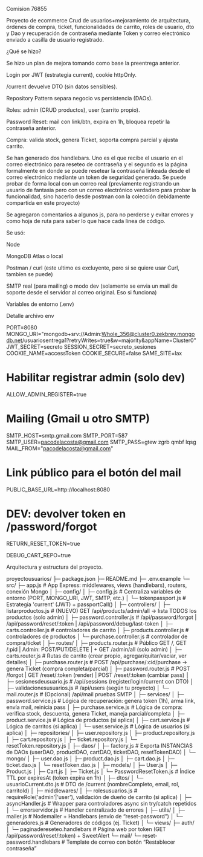 Comision 76855

Proyecto de ecommerce Crud de usuarios+mejoramiento de arquitectura, órdenes de compra, ticket, funcionalidades de carrito, roles de usuario, dto y Dao y recuperación de contraseña mediante Token y correo electrónico enviado a casilla de usuario registrado.

¿Qué se hizo?

Se hizo un plan de mejora tomando como base la preentrega anterior.


Login por JWT (estrategia current), cookie httpOnly.

/current devuelve DTO (sin datos sensibles).

Repository Pattern separa negocio vs persistencia (DAOs).

Roles: admin (CRUD productos), user (carrito propio).

Password Reset: mail con link/btn, expira en 1h, bloquea repetir la contraseña anterior.

Compra: valida stock, genera Ticket, soporta compra parcial y ajusta carrito.

Se han generado dos handlebars. Uno es el que recibe el usuario en el correo electrónico para reseteo de contraseña y el segundo es la página formalmente en donde se puede resetear la contraseña linkeada desde el correo electrónico mediante un token de seguridad generado. Se puede probar de forma local con un correo real (previamente registrando un usuario de fantasia pero con un correo electrónico verdadero para probar la funcionalidad, sino hacerlo desde postman con la colección debidamente compartida en este proyecto)

Se agregaron comentarios a algunos js, para no perderse y evitar errores y como hoja de ruta para saber lo que hace cada línea de código.

Se usó:

Node

MongoDB Atlas o local

Postman / curl (este ultimo es excluyente, pero si se quiere usar Curl, tambíen se puede)

SMTP real (para mailing) o modo dev (solamente se envia un mail de soporte desde el servidor al correo original. Eso si funciona)

Variables de entorno (.env)

Detalle archivo env

PORT=8080
MONGO_URI="mongodb+srv://Admin:Whole_356@cluster0.zekbrev.mongodb.net/usuariosentrega1?retryWrites=true&w=majority&appName=Cluster0"
JWT_SECRET=secreto
SESSION_SECRET=secreto_sesiones
COOKIE_NAME=accessToken
COOKIE_SECURE=false
SAME_SITE=lax

# Habilitar registrar admin (solo dev)
ALLOW_ADMIN_REGISTER=true

# Mailing (Gmail u otro SMTP)
SMTP_HOST=smtp.gmail.com
SMTP_PORT=587
SMTP_USER=pacodelacosta@gmail.com
SMTP_PASS=gtew zgrb qmbf lqsg
MAIL_FROM="pacodelacosta@gmail.com"

# Link público para el botón del mail
PUBLIC_BASE_URL=http://localhost:8080

# DEV: devolver token en /password/forgot
RETURN_RESET_TOKEN=true

DEBUG_CART_REPO=true


 Arquitectura y estructura del proyecto.

proyectousuarios/
├─ package.json
├─ README.md
├─ .env.example
└─ src/
   ├─ app.js                                 # App Express: middlewares, views (handlebars), routers, conexión Mongo
   │
   ├─ config/
   │  ├─ config.js                           # Centraliza variables de entorno (PORT, MONGO_URI, JWT, SMTP, etc.)
   │  └─ tokenpassport.js                    # Estrategia 'current' (JWT) + passportCall()
   │
   ├─ controllers/
   │  ├─ listarproductos.js                  # (NUEVO) GET /api/products/admin/all → lista TODOS los productos (solo admin)
   │  ├─ password.controller.js              # /api/password/forgot | /api/password/reset/:token | /api/password/debug/last-token
   │  ├─ carts.controller.js                 #  controladores de carrito
   │  ├─ products.controller.js              #  controladores de productos
   │  └─ purchase.controller.js              #  controlador de compra/ticket
   │
   ├─ routes/
   │  ├─ products.router.js                  # Público GET /, GET /:pid | Admin: POST/PUT/DELETE | + GET /admin/all (solo admin)
   │  ├─ carts.router.js                     # Rutas de carrito (crear propio, agregar/quitar/vaciar, ver detalles)
   │  ├─ purchase.router.js                  # POST /api/purchase/:cid/purchase → genera Ticket (compra completa/parcial)
   │  ├─ password.router.js                  # POST /forgot | GET /reset/:token (render) | POST /reset/:token (cambiar pass)
   │  ├─ sesionesdeusuario.js                # /api/sessions (register/login/current con DTO)
   │  ├─ validacionesusuarios.js             # /api/users (según tu proyecto)
   │  └─ mail.router.js                      # (Opcional) /api/mail pruebas SMTP
   │
   ├─ services/
   │  ├─ password.service.js                 # Lógica de recuperación: genera token (1h), arma link, envía mail, reinicia pass
   │  ├─ purchase.service.js                 # Lógica de compra: verifica stock, descuenta, genera Ticket, maneja parcial/completa
   │  ├─ product.service.js                  # Lógica de productos (si aplica)
   │  ├─ cart.service.js                     # Lógica de carritos (si aplica)
   │  └─ user.service.js                     # Lógica de usuarios (si aplica)
   │
   ├─ repositories/
   │  ├─ user.repository.js
   │  ├─ product.repository.js
   │  ├─ cart.repository.js
   │  ├─ ticket.repository.js
   │  └─ resetToken.repository.js
   │
   ├─ daos/
   │  ├─ factory.js                          # Exporta INSTANCIAS de DAOs (userDAO, productDAO, cartDAO, ticketDAO, resetTokenDAO)
   │  └─ mongo/
   │     ├─ user.dao.js
   │     ├─ product.dao.js
   │     ├─ cart.dao.js
   │     ├─ ticket.dao.js
   │     └─ resetToken.dao.js
   │
   ├─ models/
   │  ├─ User.js
   │  ├─ Product.js
   │  ├─ Cart.js
   │  ├─ Ticket.js
   │  └─ PasswordResetToken.js               # Índice TTL por expiresAt (token expira en 1h)
   │
   ├─ dtos/
   │  └─ usuarioCurrent.dto.js               # DTO de /current (nombreCompleto, email, rol, carritoId)
   │
   ├─ middlewares/
   │  ├─ rolesusuarios.js                    # requireRole('admin'|'user'), validación de dueño de carrito (si aplica)
   │  ├─ asyncHandler.js                     # Wrapper para controladores async sin try/catch repetidos
   │  └─ errorservidor.js                    # Handler centralizado de errores
   │
   ├─ utils/
   │  ├─ mailer.js                           # Nodemailer + Handlebars (envío de “reset-password”)
   │  └─ generadores.js                      # Generadores de códigos (ej. Ticket)
   │
   └─ views/
      ├─ auth/
      │  └─ paginadereseteo.handlebars       #  Página web por token (GET /api/password/reset/:token) + SweetAlert
      └─ mail/
         └─ reset-password.handlebars        #  Template de correo con botón “Restablecer contraseña”







